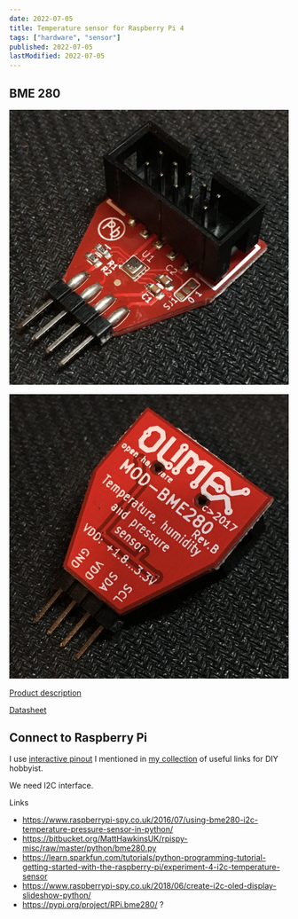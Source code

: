 ```yaml
---
date: 2022-07-05
title: Temperature sensor for Raspberry Pi 4
tags: ["hardware", "sensor"]
published: 2022-07-05
lastModified: 2022-07-05
---
```


## BME 280

![front](./BME-280.jpg)

![back](./BME-280-back.jpg)

[Product description](https://www.olimex.com/Products/Modules/Sensors/MOD-BME280/open-source-hardware)

[Datasheet](https://github.com/OLIMEX/MOD-BME280/blob/master/HARDWARE/MOD-BME280-Rev.B/MOD-BME280_RevB.pdf)

## Connect to Raspberry Pi

I use [interactive pinout]() I mentioned in [my collection](/make/useful-links) of useful links for DIY hobbyist.

We need I2C interface.

Links

- https://www.raspberrypi-spy.co.uk/2016/07/using-bme280-i2c-temperature-pressure-sensor-in-python/
- https://bitbucket.org/MattHawkinsUK/rpispy-misc/raw/master/python/bme280.py
- https://learn.sparkfun.com/tutorials/python-programming-tutorial-getting-started-with-the-raspberry-pi/experiment-4-i2c-temperature-sensor
- https://www.raspberrypi-spy.co.uk/2018/06/create-i2c-oled-display-slideshow-python/
- https://pypi.org/project/RPi.bme280/ ?